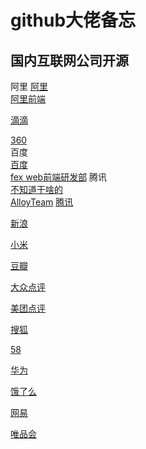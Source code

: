 # github大佬备忘

## 国内互联网公司开源
阿里
[阿里](https://github.com/alibaba)  
[阿里前端](https://github.com/thx)

[滴滴](https://github.com/didi)  

[360](https://github.com/Qihoo360)  
百度  
[百度](https://github.com/baidu)  
[fex web前端研发部](https://github.com/fex-team/) 
腾讯  
[不知道干啥的](http://alloyteam.github.io/)  
[AlloyTeam](https://github.com/AlloyTeam) 
[腾讯](https://github.com/tencent)

[新浪](https://github.com/weibocom)   

[小米](https://github.com/XiaoMi)  

[豆瓣](https://github.com/douban)

[大众点评](https://github.com/dianping)

[美团点评](https://github.com/Meituan-Dianping)

[搜狐](https://github.com/sohutv)

[58](https://github.com/58code)

[华为](https://github.com/Huawei)

[饿了么](https://github.com/eleme)

[网易](https://github.com/netease)

[唯品会](https://github.com/vipshop)